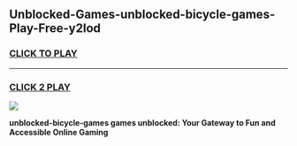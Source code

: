 
## Unblocked-Games-unblocked-bicycle-games-Play-Free-y2lod
<h3>
<a href="https://premium76.site?title=unblocked-bicycle-games&ref=10A">CLICK TO PLAY</a></h3>
<hr>

<h3>
<a href="https://premium76.site?title=unblocked-bicycle-games&ref=10A">CLICK 2 PLAY</a>
  
</h3>

<a href="https://premium76.site?title=unblocked-bicycle-games&ref=10A"><img src="https://clearcache.store/games.png"></a>


**unblocked-bicycle-games games unblocked: Your Gateway to Fun and Accessible Online Gaming**
